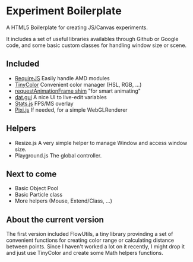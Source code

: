 # Experiment Boilerplate

A HTML5 Boilerplate for creating JS/Canvas experiments.

It includes a set of useful libraries availables through Github or Google code, and some basic custom classes for handling window size or scene.

## Included
* [RequireJS](requirejs.org) Easily handle AMD modules
* [TinyColor](bgrins.github.io/TinyColor/) Convenient color manager (HSL, RGB, …)
* [requestAnimationFrame shim](https://gist.github.com/ozke/6209435) "for smart animating"
* [dat.gui](http://workshop.chromeexperiments.com/examples/gui/#1--Basic-Usage) A nice UI to live-edit variables
* [Stats.js](https://github.com/mrdoob/stats.js/) FPS/MS overlay
* [Pixi.js](https://github.com/GoodBoyDigital/pixi.js) If needed, for a simple WebGLRenderer

## Helpers
* Resize.js A very simple helper to manage Window and access window size.
* Playground.js The global controller.

## Next to come
* Basic Object Pool
* Basic Particle class
* More helpers (Mouse, Extend/Class, …)

## About the current version
The first version included FlowUtils, a tiny library provinding a set of convenient functions for creating color range or calculating distance between points. Since I haven't worked a lot on it recently, I might drop it and just use TinyColor and create some Math helpers functions.